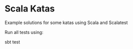 # Scala Katas

Example solutions for some katas using Scala and Scalatest

Run all tests using:

sbt test
